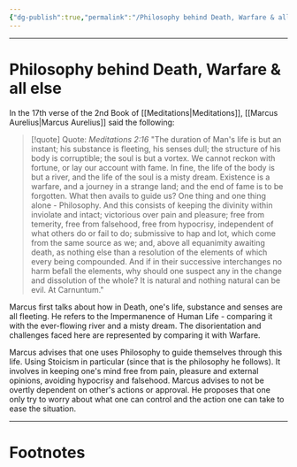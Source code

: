 ```yaml
---
{"dg-publish":true,"permalink":"/Philosophy behind Death, Warfare & all else/","tags":["Philosophy","WorldCulture"]}
---
```



---
# Philosophy behind Death, Warfare & all else
In the 17th verse of the 2nd Book of [[Meditations\|Meditations]],
[[Marcus Aurelius\|Marcus Aurelius]] said the following:

> [!quote] Quote: *Meditations 2:16*
> "The duration of Man's life is but an instant; his substance is fleeting, his senses dull; the structure of his body is corruptible; the soul is but a vortex. We cannot reckon with fortune, or lay our account with fame. In fine, the life of the body is but a river, and the life of the soul is a misty dream. Existence is a warfare, and a journey in a strange land; and the end of fame is to be forgotten. What then avails to guide us? One thing and one thing alone - Philosophy. And this consists of keeping the divinity within inviolate and intact; victorious over pain and pleasure; free from temerity, free from falsehood, free from hypocrisy, independent of what others do or fail to do; submissive to hap and lot, which come from the same source as we; and, above all equanimity awaiting death, as nothing else than a resolution of the elements of which every being compounded. And if in their successive interchanges no harm befall the elements, why should one suspect any in the change and dissolution of the whole? It is natural and nothing natural can be evil.
> At Carnuntum."

Marcus first talks about how in Death, one's life, substance and senses are all fleeting.
He refers to the Impermanence of Human Life - comparing it with the ever-flowing river and a misty dream. The disorientation and challenges faced here are represented by comparing it with Warfare.

Marcus advises that one uses Philosophy to guide themselves through this life. Using Stoicism in particular (since that is the philosophy he follows). It involves in keeping one's mind free from pain, pleasure and external opinions, avoiding hypocrisy and falsehood. Marcus advises to not be overtly dependent on other's actions or approval. He proposes that one only try to worry about what one can control and the action one can take to ease the situation. 

---
# Footnotes